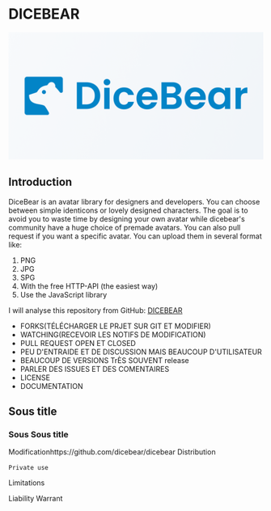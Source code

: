 # DICEBEAR
![Dicebear_Logo](Dicebear.png)
## Introduction

DiceBear is an avatar library for designers and developers. You can choose between simple identicons or lovely designed characters. The goal is to avoid you to waste time by designing your own avatar while dicebear's community have a huge choice of premade avatars. You can also pull request if you want a specific avatar. 
You can upload them in several format like: 
1. PNG
2. JPG
3. SPG
4. With the free HTTP-API (the easiest way)
5. Use the JavaScript library


I will analyse this repository from GitHub: [DICEBEAR](https://github.com/dicebear/dicebear)

- FORKS(TÉLÉCHARGER LE PRJET SUR GIT ET MODIFIER)
- WATCHING(RECEVOIR LES NOTIFS DE MODIFICATION)
- PULL REQUEST OPEN ET CLOSED 
- PEU D'ENTRAIDE ET DE DISCUSSION MAIS BEAUCOUP D'UTILISATEUR
- BEAUCOUP DE VERSIONS TrÈS SOUVENT release
- PARLER DES ISSUES ET DES COMENTAIRES
- LICENSE
- DOCUMENTATION
## Sous title
### Sous Sous title

Modificationhttps://github.com/dicebear/dicebear
Distribution

    Private use

Limitations

Liability
Warrant
